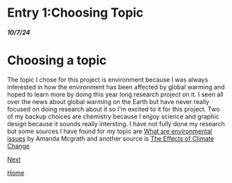 # Entry 1:Choosing Topic
##### 10/7/24

# Choosing a topic
The topic I chose for this project is environment because I was always interested in how the environment has been affected by global warming and hoped to learn more by doing this year long research project on it. I seen all over the news about global warming on the Earth but have never really focused on doing research about it so I'm excited to it for this project. Two of my backup choices are chemistry because I enjjoy science and graphic design because it sounds really intersting. I have not fully done my research but some sources I have found for my topic are [What are environmental issues](https://www.ibm.com/topics/environmental-issues) by Amanda Mcgrath and another source is [The Effects of Climate Change](https://science.nasa.gov/climate-change/effects/)

[Next](entry02.md)

[Home](../README.md)
